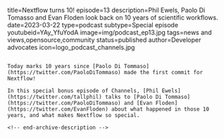 title=Nextflow turns 10!
episode=13
description=Phil Ewels, Paolo Di Tomasso and Evan Floden look back on 10 years of scientific workflows.
date=2023-03-22
type=podcast
subtype=Special episode
youtubeid=YAy_YfuYodA
image=img/podcast_ep13.jpg
tags=news and views,opensource,community
status=published
author=Developer advocates
icon=logo_podcast_channels.jpg
~~~~~~

Today marks 10 years since [Paolo Di Tommaso](https://twitter.com/PaoloDiTommaso) made the first commit for Nextflow!

In this special bonus episode of Channels, [Phil Ewels](https://twitter.com/tallphil) talks to [Paolo Di Tommaso](https://twitter.com/PaoloDiTommaso) and [Evan Floden](https://twitter.com/EvanFloden) about what happened in those 10 years, and what makes Nextflow so special.

<!-- end-archive-description -->
